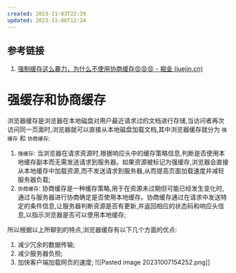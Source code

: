 ```yaml
---
created: 2023-11-03T22:29
updated: 2023-11-06T12:24
---
```

## 参考链接
1. [强制缓存这么暴力，为什么不使用协商缓存😡😡😡 - 掘金 (juejin.cn)](https://juejin.cn/post/7248235392284721209?utm_source=gold_browser_extension)

# 强缓存和协商缓存

浏览器缓存是浏览器在本地磁盘对用户最近请求过的文档进行存储,当访问者再次访问同一页面时,浏览器就可以直接从本地磁盘加载文档,其中浏览器缓存就分为 `强缓存` 和 `协商缓存`:

1. `强缓存`: 当浏览器在请求资源时,根据响应头中的缓存策略信息,判断是否使用本地缓存副本而无需发送请求到服务器。如果资源被标记为强缓存,浏览器会直接从本地缓存中加载资源,而不发送请求到服务器,从而提高页面加载速度并减轻服务器负载;
2. `协商缓存`: 协商缓存是一种缓存策略,用于在资源未过期但可能已经发生变化时,通过与服务器进行协商确定是否使用本地缓存。协商缓存通过在请求中发送特定的条件信息,让服务器判断资源是否有更新,并返回相应的状态码和响应头信息,以指示浏览器是否可以使用本地缓存;

所以根据以上所聊到的特点,浏览器缓存有以下几个方面的优点:

1. 减少冗余的数据传输;
2. 减少服务器负担;
3. 加快客户端加载网页的速度;
![[Pasted image 20231007154252.png]]

